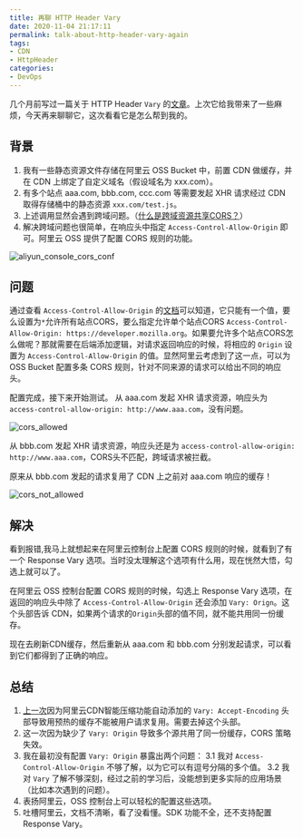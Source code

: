 ```yaml
---
title: 再聊 HTTP Header Vary 
date: 2020-11-04 21:17:11
permalink: talk-about-http-header-vary-again
tags:
- CDN
- HttpHeader
categories:
- DevOps
---
```


几个月前写过一篇关于 HTTP Header `Vary` 的[文章](https://chowyi.com/vary-response-header-causes-miss-cdn-cache/)。上次它给我带来了一些麻烦，今天再来聊聊它，这次看看它是怎么帮到我的。

<!--more-->

## 背景

1. 我有一些静态资源文件存储在阿里云 OSS Bucket 中，前置 CDN 做缓存，并在 CDN 上绑定了自定义域名（假设域名为 xxx.com）。
2. 有多个站点 aaa.com, bbb.com, ccc.com 等需要发起 XHR 请求经过 CDN 取得存储桶中的静态资源 `xxx.com/test.js`。
3. 上述调用显然会遇到跨域问题。（[什么是跨域资源共享CORS？](https://developer.mozilla.org/en-US/docs/Web/HTTP/CORS)）
4. 解决跨域问题也很简单，在响应头中指定 `Access-Control-Allow-Origin` 即可。阿里云 OSS 提供了配置 CORS 规则的功能。

![aliyun_console_cors_conf](https://blog-1252856176.file.myqcloud.com/post/talk-about-http-header-vary-again/cors_conf.png)

## 问题

通过查看 `Access-Control-Allow-Origin` 的[文档]()可以知道，它只能有一个值，要么设置为`*`允许所有站点CORS，要么指定允许单个站点CORS `Access-Control-Allow-Origin: https://developer.mozilla.org`。如果要允许多个站点CORS怎么做呢？那就需要在后端添加逻辑，对请求返回响应的时候，将相应的 `Origin` 设置为 `Access-Control-Allow-Origin` 的值。显然阿里云考虑到了这一点，可以为 OSS Bucket 配置多条 CORS 规则，针对不同来源的请求可以给出不同的响应头。

配置完成，接下来开始测试。
从 aaa.com 发起 XHR 请求资源，响应头为 `access-control-allow-origin: http://www.aaa.com`，没有问题。

![cors_allowed](https://blog-1252856176.file.myqcloud.com/post/talk-about-http-header-vary-again/cors_allowed.png)

从 bbb.com 发起 XHR 请求资源，响应头还是为 `access-control-allow-origin: http://www.aaa.com`，CORS头不匹配，跨域请求被拦截。

原来从 bbb.com 发起的请求复用了 CDN 上之前对 aaa.com 响应的缓存！

![cors_not_allowed](https://blog-1252856176.file.myqcloud.com/post/talk-about-http-header-vary-again/cors_not_allowed.png)

## 解决

看到报错,我马上就想起来在阿里云控制台上配置 CORS 规则的时候，就看到了有一个 Response Vary 选项。当时没太理解这个选项有什么用，现在恍然大悟，勾选上就可以了。  

在阿里云 OSS 控制台配置 CORS 规则的时候，勾选上 Response Vary 选项，在返回的响应头中除了 `Access-Control-Allow-Origin` 还会添加 `Vary: Orign`。这个头部告诉 CDN，如果两个请求的`Origin`头部的值不同，就不能共用同一份缓存。  

现在去刷新CDN缓存，然后重新从 aaa.com 和 bbb.com 分别发起请求，可以看到它们都得到了正确的响应。

## 总结

1. [上一次](https://chowyi.com/vary-response-header-causes-miss-cdn-cache/)因为阿里云CDN智能压缩功能自动添加的 `Vary: Accept-Encoding` 头部导致用预热的缓存不能被用户请求复用。需要去掉这个头部。
2. 这一次因为缺少了 `Vary: Origin` 导致多个源共用了同一份缓存，CORS 策略失效。
3. 我在最初没有配置 `Vary: Origin` 暴露出两个问题：
    3.1 我对 `Access-Control-Allow-Origin` 不够了解，以为它可以有逗号分隔的多个值。
    3.2 我对 `Vary` 了解不够深刻，经过之前的学习后，没能想到更多实际的应用场景（比如本次遇到的问题）。
4. 表扬阿里云，OSS 控制台上可以轻松的配置这些选项。
5. 吐槽阿里云，文档不清晰，看了没看懂。SDK 功能不全，还不支持配置 Response Vary。
